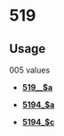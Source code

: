 # 519

## Usage

005 values

-   **[519\_\_$a](../../tags/519/519__a-1.md)**  

-   **[5194\_$a](../../tags/519/5194_a-2.md)**  

-   **[5194\_$c](../../tags/519/5194_c-3.md)**  


